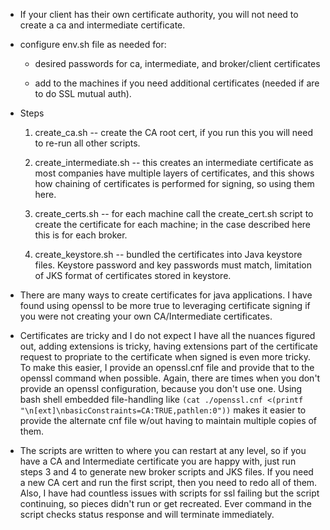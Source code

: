 
* If your client has their own certificate authority, you will not need to create a ca and intermediate certificate.

* configure env.sh file as needed for:

  * desired passwords for ca, intermediate, and broker/client certificates

  * add to the machines if you need additional certificates (needed if are to do SSL mutual auth).

* Steps

  1. create_ca.sh -- create the CA root cert, if you run this you will need to re-run all other scripts.

  2. create_intermediate.sh -- this creates an intermediate certificate as most companies have multiple layers of certificates, and this
     shows how chaining of certificates is performed for signing, so using them here.

  3. create_certs.sh -- for each machine call the create_cert.sh script to create the certificate for each machine; in the case described
     here this is for each broker.

  4. create_keystore.sh -- bundled the certificates into Java keystore files.  Keystore password and key passwords must match, limitation
     of JKS format of certificates stored in keystore.

* There are many ways to create certificates for java applications.  I have found using openssl to be more true to leveraging certificate signing
  if you were not creating your own CA/Intermediate certificates.

* Certificates are tricky and I do not expect I have all the nuances figured out, adding extensions is tricky, having extensions part of the 
certificate request to propriate to the certificate when signed is even more tricky.  To make this easier, I provide an openssl.cnf file and provide
that to the openssl command when possible.  Again, there are times when you don't provide an openssl configuration, because you don't use one. 
Using bash shell embedded file-handling like `(cat ./openssl.cnf <(printf "\n[ext]\nbasicConstraints=CA:TRUE,pathlen:0"))` makes it easier
to provide the alternate cnf file w/out having to maintain multiple copies of them.

* The scripts are written to where you can restart at any level, so if you have a CA and Intermediate certificate you are happy with, just run steps 3 
and 4 to generate new broker scripts and JKS files.  If you need a new CA cert and run the first script, then you need to redo all of them.  Also,
I have had countless issues with scripts for ssl failing but the script continuing, so pieces didn't run or get recreated.  Ever command in the script
checks status response and will terminate immediately.   
